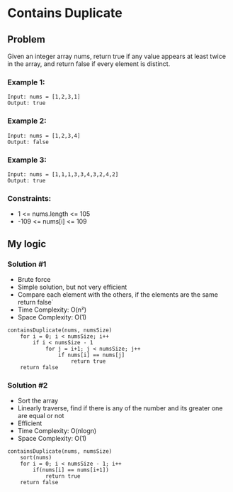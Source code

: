 # Contains Duplicate

## Problem
Given an integer array nums, return true if any value appears at least twice in the array, and return false if every element is distinct.

### Example 1:
```
Input: nums = [1,2,3,1]
Output: true
```

### Example 2:
```
Input: nums = [1,2,3,4]
Output: false
```

### Example 3:
```
Input: nums = [1,1,1,3,3,4,3,2,4,2]
Output: true
```

### Constraints:

- 1 <= nums.length <= 105
- -109 <= nums[i] <= 109

## My logic

### Solution #1
- Brute force
- Simple solution, but not very efficient
- Compare each element with the others, if the elements are the same return false`
- Time Complexity: O(n²)
- Space Complexity: O(1)
```
containsDuplicate(nums, numsSize)
    for i = 0; i < numsSize; i++
        if i < numsSize - 1
            for j = i+1; j < numsSize; j++
                if nums[i] == nums[j]
                    return true
    return false
```

### Solution #2
- Sort the array
- Linearly traverse, find if there is any of the number and its greater one are equal or not
- Efficient
- Time Complexity: O(nlogn)
- Space Complexity: O(1)
```
containsDuplicate(nums, numsSize)
    sort(nums)
    for i = 0; i < numsSize - 1; i++
        if(nums[i] == nums[i+1]) 
            return true
    return false
```